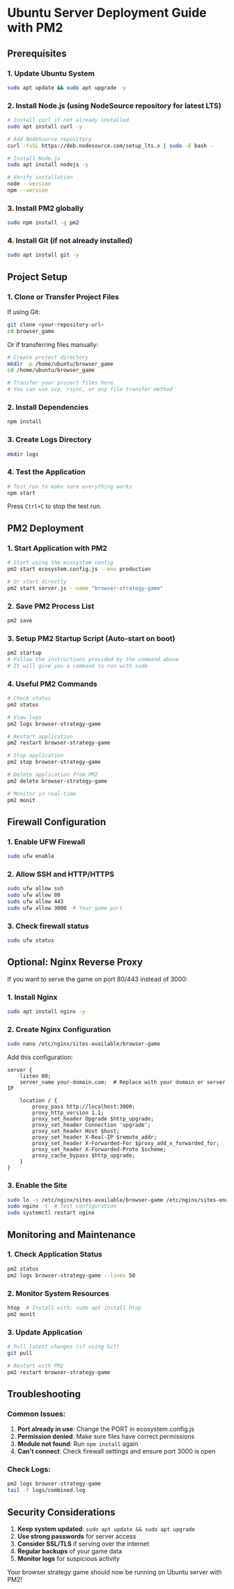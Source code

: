 # Ubuntu Server Deployment Guide with PM2

## Prerequisites

### 1. Update Ubuntu System
```bash
sudo apt update && sudo apt upgrade -y
```

### 2. Install Node.js (using NodeSource repository for latest LTS)
```bash
# Install curl if not already installed
sudo apt install curl -y

# Add NodeSource repository
curl -fsSL https://deb.nodesource.com/setup_lts.x | sudo -E bash -

# Install Node.js
sudo apt install nodejs -y

# Verify installation
node --version
npm --version
```

### 3. Install PM2 globally
```bash
sudo npm install -g pm2
```

### 4. Install Git (if not already installed)
```bash
sudo apt install git -y
```

## Project Setup

### 1. Clone or Transfer Project Files
If using Git:
```bash
git clone <your-repository-url>
cd browser_game
```

Or if transferring files manually:
```bash
# Create project directory
mkdir -p /home/ubuntu/browser_game
cd /home/ubuntu/browser_game

# Transfer your project files here
# You can use scp, rsync, or any file transfer method
```

### 2. Install Dependencies
```bash
npm install
```

### 3. Create Logs Directory
```bash
mkdir logs
```

### 4. Test the Application
```bash
# Test run to make sure everything works
npm start
```
Press `Ctrl+C` to stop the test run.

## PM2 Deployment

### 1. Start Application with PM2
```bash
# Start using the ecosystem config
pm2 start ecosystem.config.js --env production

# Or start directly
pm2 start server.js --name "browser-strategy-game"
```

### 2. Save PM2 Process List
```bash
pm2 save
```

### 3. Setup PM2 Startup Script (Auto-start on boot)
```bash
pm2 startup
# Follow the instructions provided by the command above
# It will give you a command to run with sudo
```

### 4. Useful PM2 Commands
```bash
# Check status
pm2 status

# View logs
pm2 logs browser-strategy-game

# Restart application
pm2 restart browser-strategy-game

# Stop application
pm2 stop browser-strategy-game

# Delete application from PM2
pm2 delete browser-strategy-game

# Monitor in real-time
pm2 monit
```

## Firewall Configuration

### 1. Enable UFW Firewall
```bash
sudo ufw enable
```

### 2. Allow SSH and HTTP/HTTPS
```bash
sudo ufw allow ssh
sudo ufw allow 80
sudo ufw allow 443
sudo ufw allow 3000  # Your game port
```

### 3. Check firewall status
```bash
sudo ufw status
```

## Optional: Nginx Reverse Proxy

If you want to serve the game on port 80/443 instead of 3000:

### 1. Install Nginx
```bash
sudo apt install nginx -y
```

### 2. Create Nginx Configuration
```bash
sudo nano /etc/nginx/sites-available/browser-game
```

Add this configuration:
```nginx
server {
    listen 80;
    server_name your-domain.com;  # Replace with your domain or server IP

    location / {
        proxy_pass http://localhost:3000;
        proxy_http_version 1.1;
        proxy_set_header Upgrade $http_upgrade;
        proxy_set_header Connection 'upgrade';
        proxy_set_header Host $host;
        proxy_set_header X-Real-IP $remote_addr;
        proxy_set_header X-Forwarded-For $proxy_add_x_forwarded_for;
        proxy_set_header X-Forwarded-Proto $scheme;
        proxy_cache_bypass $http_upgrade;
    }
}
```

### 3. Enable the Site
```bash
sudo ln -s /etc/nginx/sites-available/browser-game /etc/nginx/sites-enabled/
sudo nginx -t  # Test configuration
sudo systemctl restart nginx
```

## Monitoring and Maintenance

### 1. Check Application Status
```bash
pm2 status
pm2 logs browser-strategy-game --lines 50
```

### 2. Monitor System Resources
```bash
htop  # Install with: sudo apt install htop
pm2 monit
```

### 3. Update Application
```bash
# Pull latest changes (if using Git)
git pull

# Restart with PM2
pm2 restart browser-strategy-game
```

## Troubleshooting

### Common Issues:

1. **Port already in use**: Change the PORT in ecosystem.config.js
2. **Permission denied**: Make sure files have correct permissions
3. **Module not found**: Run `npm install` again
4. **Can't connect**: Check firewall settings and ensure port 3000 is open

### Check Logs:
```bash
pm2 logs browser-strategy-game
tail -f logs/combined.log
```

## Security Considerations

1. **Keep system updated**: `sudo apt update && sudo apt upgrade`
2. **Use strong passwords** for server access
3. **Consider SSL/TLS** if serving over the internet
4. **Regular backups** of your game data
5. **Monitor logs** for suspicious activity

Your browser strategy game should now be running on Ubuntu server with PM2! 